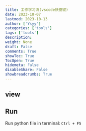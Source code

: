 ```yaml
---
title: 工作学习流(vscode快捷键)
date: 2023-10-07
lastmod: 2023-10-13
author: ['Ysyy']
categories: ['tools']
tags: ['tools']
description: 
weight: None
draft: False
comments: True
showToc: True
TocOpen: True
hidemeta: False
disableShare: False
showbreadcrumbs: True
---
```

## view




## Run

Run python file in terminal: `Ctrl + F5`